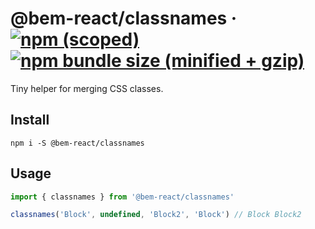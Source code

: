 # @bem-react/classnames &middot; [![npm (scoped)](https://img.shields.io/npm/v/@bem-react/classname.svg)](https://www.npmjs.com/package/@bem-react/classnames) [![npm bundle size (minified + gzip)](https://img.shields.io/bundlephobia/minzip/@bem-react/classnames.svg)](https://bundlephobia.com/result?p=@bem-react/classnames)

Tiny helper for merging CSS classes.

## Install

```
npm i -S @bem-react/classnames
```

## Usage

```ts
import { classnames } from '@bem-react/classnames'

classnames('Block', undefined, 'Block2', 'Block') // Block Block2
```

